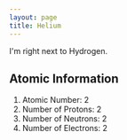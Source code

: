 ```yaml
---
layout: page
title: Helium
---
```


I'm right next to Hydrogen.

## Atomic Information
1. Atomic Number: 2
1. Number of Protons: 2
1. Number of Neutrons: 2
1. Number of Electrons: 2

